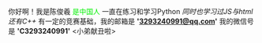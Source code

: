 <tattle>你好啊！我是陈俊羲</HEAD>
<font color=”#FF0000”>是中国人</font>
<BLINK>一直在练习和学习Python</BLINK>
<EM>同时也学习过JS与html还有C++</EM>
有一定的竞赛基础，我的邮箱是
<STRONG>'3293240991@qq.com'</STRONG>
我的微信号是
<STRONG>'C3293240991'</STRONG>
<小弟献丑啦>
<!---
Paoxiao329/Paoxiao329 is a ✨ special ✨ repository because its `README.md` (this file) appears on your GitHub profile.
You can click the Preview link to take a look at your changes.
--->
